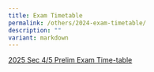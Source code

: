 ```yaml
---
title: Exam Timetable
permalink: /others/2024-exam-timetable/
description: ""
variant: markdown
---
```

[](/files/2025_Sec_4_5_Prelim_TT_withParentsLetter__2Jul__1.pdf)<a href="/files/Exam TT/2025_Sec_4_5_Prelim_TT_withParentsLetter__2Jul__1.pdf" rel="noopener noreferrer nofollow" target="_blank">2025 Sec 4/5 Prelim Exam Time-table</a>